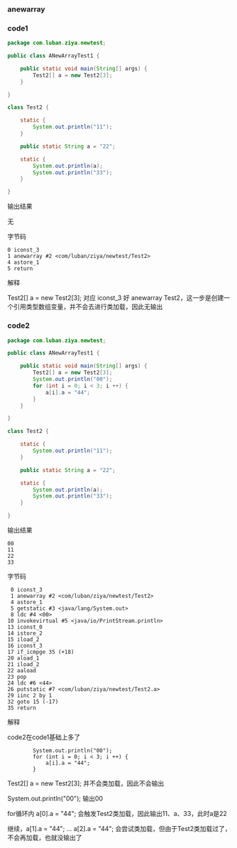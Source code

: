 ### anewarray

### code1

```java
package com.luban.ziya.newtest;

public class ANewArrayTest1 {

    public static void main(String[] args) {
        Test2[] a = new Test2[3];
    }

}

class Test2 {

    static {
        System.out.println("11");
    }

    public static String a = "22";

    static {
        System.out.println(a);
        System.out.println("33");
    }

}
```

输出结果

无

字节码
```
0 iconst_3
1 anewarray #2 <com/luban/ziya/newtest/Test2>
4 astore_1
5 return
```

解释

Test2[] a = new Test2[3]; 对应 iconst_3 好 anewarray Test2，这一步是创建一个引用类型数组变量，并不会去进行类加载，因此无输出

### code2

```java
package com.luban.ziya.newtest;

public class ANewArrayTest1 {

    public static void main(String[] args) {
        Test2[] a = new Test2[3];
        System.out.println("00");
        for (int i = 0; i < 3; i ++) {
            a[i].a = "44";
        }
    }

}

class Test2 {

    static {
        System.out.println("11");
    }

    public static String a = "22";

    static {
        System.out.println(a);
        System.out.println("33");
    }

}
```

输出结果
```
00
11
22
33
```

字节码
```
 0 iconst_3
 1 anewarray #2 <com/luban/ziya/newtest/Test2>
 4 astore_1
 5 getstatic #3 <java/lang/System.out>
 8 ldc #4 <00>
10 invokevirtual #5 <java/io/PrintStream.println>
13 iconst_0
14 istore_2
15 iload_2
16 iconst_3
17 if_icmpge 35 (+18)
20 aload_1
21 iload_2
22 aaload
23 pop
24 ldc #6 <44>
26 putstatic #7 <com/luban/ziya/newtest/Test2.a>
29 iinc 2 by 1
32 goto 15 (-17)
35 return
```

解释

code2在code1基础上多了
```
        System.out.println("00");
        for (int i = 0; i < 3; i ++) {
            a[i].a = "44";
        }
```

Test2[] a = new Test2[3]; 并不会类加载，因此不会输出

System.out.println("00"); 输出00

for循环内 a[0].a = "44"; 会触发Test2类加载，因此输出11、a、33，此时a是22

继续，a[1].a = "44"; ... a[2].a = "44"; 会尝试类加载，但由于Test2类加载过了，不会再加载，也就没输出了

